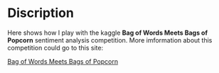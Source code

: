# Discription

Here shows how I play with the kaggle **Bag of Words Meets Bags of Popcorn** sentiment analysis competition. More imformation about this competition could go to this site:

[Bag of Words Meets Bags of Popcorn
](https://www.kaggle.com/c/word2vec-nlp-tutorial#part-2-word-vectors)
